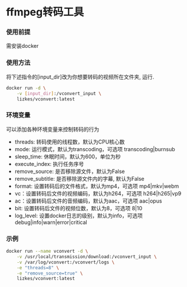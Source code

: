 # ffmpeg转码工具

### 使用前提
需安装docker


### 使用方法
将下述指令的[input_dir]改为你想要转码的视频所在文件夹, 运行.
```bash
docker run -d \
    -v [input_dir]:/vconvert_input \
    lizkes/vconvert:latest
```

### 环境变量
可以添加各种环境变量来控制转码的行为
+ threads: 转码使用的线程数，默认为CPU核心数
+ mode: 运行模式，默认为transcoding，可选项 transcoding|burnsub
+ sleep_time: 休眠时间，默认为600，单位为秒
+ execute_index: 执行任务序号
+ remove_source: 是否移除源文件，默认为False
+ remove_subtitle: 是否移除源文件内的字幕, 默认为False
+ format: 设置转码后的文件格式，默认为mp4，可选项 mp4|mkv|webm
+ vc：设置转码后文件的视频编码，默认为h264，可选项 h264|h265|vp9
+ ac：设置转码后文件的音频编码，默认为aac，可选项 aac|opus
+ bit: 设置转码后文件的视频位数，默认为8，可选项 8|10
+ log_level: 设置docker日志的级别，默认为info，可选项 debug|info|warn|error|critical

### 示例
```bash
docker run --name vconvert -d \
    -v /usr/local/transmission/download:/vconvert_input \
    -v /var/log/vconvert:/vconvert/logs \
    -e "threads=8" \
    -e "remove_source=true" \
    lizkes/vconvert:latest
```